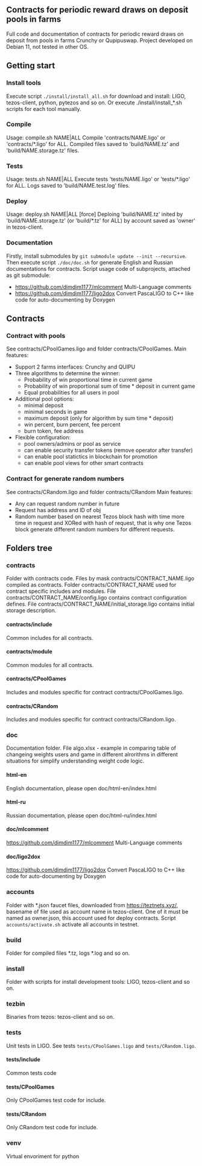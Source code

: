 ## Contracts for periodic reward draws on deposit pools in farms

Full code and documentation of contracts for periodic reward draws on deposit from pools in farms Crunchy or Qupipuswap.
Project developed on Debian 11, not tested in other OS.

## Getting start

### Install tools

Execute script `./install/install_all.sh` for download and install: LIGO, tezos-client, python, pytezos and so on.
Or execute ./install/install_*.sh scripts for each tool manually.

### Compile

Usage: compile.sh NAME|ALL
Compile 'contracts/NAME.ligo' or 'contracts/*.ligo' for ALL.
Compiled files saved to 'build/NAME.tz' and 'build/NAME.storage.tz' files.

### Tests

Usage: tests.sh NAME|ALL
Execute tests 'tests/NAME.ligo' or 'tests/*.ligo' for ALL.
Logs saved to 'build/NAME.test.log' files.

### Deploy

Usage: deploy.sh NAME|ALL [force]
Deploing 'build/NAME.tz' inited by 'build/NAME.storage.tz' (or 'build/*.tz' for ALL) by account saved as 'owner' in tezos-client.

### Documentation

Firstly, install submodules by `git submodule update --init --recursive`.
Then execute script `./doc/doc.sh` for generate English and Russian documentations for contracts.
Script usage code of subprojects, attached as git submodule:
- https://github.com/dimdim1177/mlcomment Multi-Language comments
- https://github.com/dimdim1177/ligo2dox Convert PascaLIGO to C++ like code for auto-documenting by Doxygen

## Contracts

### Contract with pools

See contracts/CPoolGames.ligo and folder contracts/CPoolGames.
Main features:
- Support 2 farms interfaces: Crunchy and QUIPU
- Three algorithms to determine the winner:
    - Probability of win proportional time in current game
    - Probability of win proportional sum of time * deposit in current game
    - Equal probabilities for all users in pool
- Additional pool options:
    - minimal deposit
    - minimal seconds in game
    - maximum deposit (only for algorithm by sum time * deposit)
    - win percent, burn percent, fee percent
    - burn token, fee address
- Flexible configuration:
    - pool owners/admins or pool as service
    - can enable security transfer tokens (remove operator after transfer)
    - can enable pool statictics in blockchain for promotion
    - can enable pool views for other smart contracts

### Contract for generate random numbers

See contracts/CRandom.ligo and folder contracts/CRandom
Main features:
- Any can request random number in future
- Request has address and ID of obj
- Random number based on nearest Tezos block hash with time more time in request and XORed with hash of request, that is why one Tezos block generate different random numbers for different requests.


## Folders tree

### contracts

Folder with contracts code. Files by mask contracts/CONTRACT_NAME.ligo compiled as contracts.
Folder contracts/CONTRACT_NAME used for contract specific includes and modules.
File contracts/CONTRACT_NAME/config.ligo contains contract configuration defines.
File contracts/CONTRACT_NAME/initial_storage.ligo contains initial storage description.

#### contracts/include

Common includes for all contracts.

#### contracts/module

Common modules for all contracts.

#### contracts/CPoolGames

Includes and modules specific for contract contracts/CPoolGames.ligo.

#### contracts/CRandom

Includes and modules specific for contract contracts/CRandom.ligo.

### doc

Documentation folder.
File algo.xlsx - example in comparing table of changeing weights users and game in different alrorithms in different situations for simplify understanding weight code logic.

#### html-en

English documentation, please open doc/html-en/index.html

#### html-ru

Russian documentation, please open doc/html-ru/index.html

#### doc/mlcomment

https://github.com/dimdim1177/mlcomment Multi-Language comments

#### doc/ligo2dox

https://github.com/dimdim1177/ligo2dox Convert PascaLIGO to C++ like code for auto-documenting by Doxygen

### accounts

Folder with *.json faucet files, downloaded from https://teztnets.xyz/, basename of file used as account name in tezos-client.
One of it must be named as owner.json, this account used for deploy contracts.
Script `accounts/activate.sh` activate all accounts in testnet.

### build

Folder for compiled files *.tz, logs *.log and so on.

### install

Folder with scripts for install development tools: LIGO, tezos-client and so on.

### tezbin

Binaries from tezos: tezos-client and so on.

### tests

Unit tests in LIGO. See tests `tests/CPoolGames.ligo` and `tests/CRandom.ligo`.

#### tests/include

Common tests code

#### tests/CPoolGames

Only CPoolGames test code for include.

#### tests/CRandom

Only CRandom test code for include.

### venv

Virtual envoriment for python
